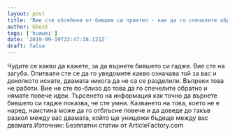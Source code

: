 ```yaml
---
layout: post
title: 'Вие сте обсебени от бившия си приятел - как да го спечелите обратно'
author: Ghost
tags: ['huawei']
date: '2019-09-19T23:47:38.121Z'
draft: false
---
```


Чудите се какво да кажете, за да върнете бившето си гадже. Вие сте на загуба. Опитвали сте се да го уведомите какво означава той за вас и доколкото искате, двамата никога да не са се разделили. Въпреки това не работи. Вие не сте по-близо до това да го спечелите обратно и нямате повече идеи. Търсенето на информация как точно да върнете бившето си гадже показва, че сте умни. Казването на това, което не е наред, наистина може да го отблъсне повече и да доведе до такъв разкол между вас двамата, който ще унищожи бъдеще между вас двамата.Източник: Безплатни статии от ArticleFactory.com
